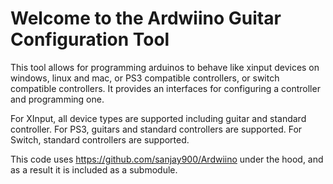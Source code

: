 Welcome to the Ardwiino Guitar Configuration Tool
=================================================

This tool allows for programming arduinos to behave like xinput devices on windows, linux and mac, or PS3 compatible controllers, or switch compatible controllers. It provides an interfaces for configuring a controller and programming one.

For XInput, all device types are supported including guitar and standard controller. For PS3, guitars and standard controllers are supported. For Switch, standard controllers are supported.

This code uses https://github.com/sanjay900/Ardwiino under the hood, and as a result it is included as a submodule.